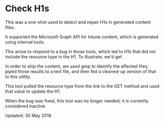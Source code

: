 # Check H1s

This was a one-shot used to detect and repair H1s in generated content files.

It supported the Microsoft Graph API for Intune content, which is generated using internal tools.

This arose to respond to a bug in those tools, which led to H1s that did not include the resource type in the H1.  To illustrate, we'd get 

In order to ship the content, we used grep to identify the affected files, piped those results to a text file, and then fed a cleaned-up version of that to this utility.

This tool pulled the resource type from the link to the GET method and used that value to update the H1.

When the bug was fixed, this tool was no longer needed; it is currently considered inactive.
 
Updated: 30 May 2018
